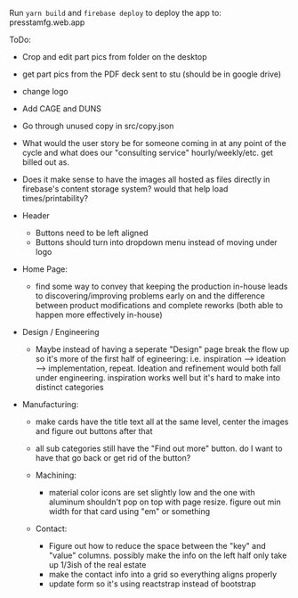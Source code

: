 Run `yarn build` and `firebase deploy` to deploy the app to: presstamfg.web.app

ToDo:
- Crop and edit part pics from folder on the desktop
- get part pics from the PDF deck sent to stu (should be in google drive)
- change logo
- Add CAGE and DUNS
- Go through unused copy in src/copy.json
- What would the user story be for someone coming in at any point of the cycle and what does our "consulting service" hourly/weekly/etc. get billed out as.
- Does it make sense to have the images all hosted as files directly in firebase's content storage system? would that help load times/printability?

- Header
  - Buttons need to be left aligned
  - Buttons should turn into dropdown menu instead of moving under logo

- Home Page:
  - find some way to convey that keeping the production in-house leads to discovering/improving problems early on and the difference between product modifications and complete reworks (both able to happen more effectively in-house)

- Design / Engineering
  - Maybe instead of having a seperate "Design" page break the flow up so it's more of the first half of egineering: i.e. inspiration --> ideation --> implementation, repeat. Ideation and refinement would both fall under engineering. inspiration works well but it's hard to make into distinct categories

- Manufacturing:
  - make cards have the title text all at the same level, center the images and figure out buttons after that
  - all sub categories still have the "Find out more" button. do I want to have that go back or get rid of the button?
  - Machining:
    - material color icons are set slightly low and the one with aluminum shouldn't pop on top with page resize. figure out min width for that card using "em" or something

  - Contact:
    - Figure out how to reduce the space between the "key" and "value" columns. possibly make the info on the left half only take up 1/3ish of the real estate
    - make the contact info into a grid so everything aligns properly
    - update form so it's using reactstrap instead of bootstrap